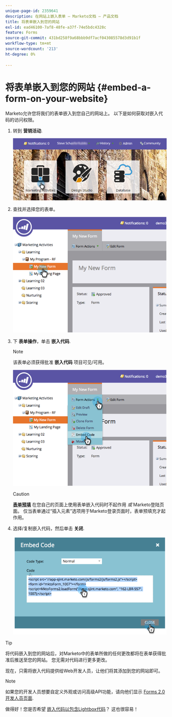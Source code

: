 ```yaml
---
unique-page-id: 2359641
description: 在网站上嵌入表单 — Marketo文档 — 产品文档
title: 将表单嵌入到您的网站
exl-id: ead46100-7af8-48fe-a37f-74e5bdc4328c
feature: Forms
source-git-commit: 431bd258f9a68bbb9df7acf043085578d3d91b1f
workflow-type: tm+mt
source-wordcount: '213'
ht-degree: 0%

---
```


# 将表单嵌入到您的网站 {#embed-a-form-on-your-website}

Marketo允许您将我们的表单嵌入到您自己的网站上。 以下是如何获取对嵌入代码的访问权限。

1. 转到 **营销活动**.

   ![](assets/login-marketing-activities-4.png)

1. 查找并选择您的表单。

   ![](assets/image2014-9-15-12-3a12-3a14.png)

1. 下 **表单操作**，单击 **嵌入代码**.

   >[!NOTE]
   >
   >该表单必须获得批准 **嵌入代码** 项目可见/可用。

   ![](assets/image2014-9-15-12-3a12-3a20.png)

   >[!CAUTION]
   >
   >**[表单预填](/help/marketo/product-docs/administration/settings/edit-landing-page-settings.md)** 在您自己的页面上使用表单嵌入代码时不起作用 _或_ Marketo登陆页面。 仅当表单通过“插入元素”选项用于Marketo登录页面时，表单预填充才起作用。

1. 选择/复制嵌入代码，然后单击 **关闭**.

   ![](assets/image2014-9-15-12-3a12-3a31.png)

>[!TIP]
>
>将代码嵌入到您的网站后，对Marketo中的表单所做的任何更改都将在表单获得批准后推送至您的网站。 您无需对代码进行更多更改。

现在，只需将嵌入代码提供给Web开发人员，让他们将其添加到您的网站即可。

>[!NOTE]
>
>如果您的开发人员想要自定义外观或访问高级API功能，请向他们显示 [Forms 2.0开发人员页面](https://developers.marketo.com/documentation/websites/forms-2-0/).

做得好！您是否希望 [嵌入代码以包含Lightbox代码](/help/marketo/product-docs/demand-generation/forms/form-actions/use-a-form-in-a-lightbox.md)？ 这也很容易！
